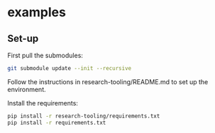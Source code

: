 # examples

## Set-up

First pull the submodules:

```bash
git submodule update --init --recursive
```

Follow the instructions in research-tooling/README.md to set up the environment.

Install the requirements:

```bash
pip install -r research-tooling/requirements.txt
pip install -r requirements.txt
```
